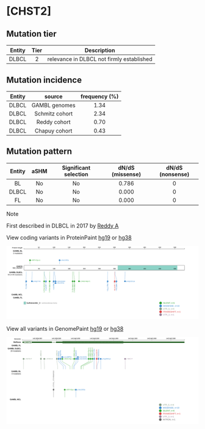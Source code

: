 # [CHST2]

## Mutation tier

|Entity|Tier|Description                              |
|:------:|:----:|-----------------------------------------|
|DLBCL |2   |relevance in DLBCL not firmly established|
## Mutation incidence

|Entity|source        |frequency (%)|
|:------:|:--------------:|:-------------:|
|DLBCL |GAMBL genomes |1.34         |
|DLBCL |Schmitz cohort|2.34         |
|DLBCL |Reddy cohort  |0.70         |
|DLBCL |Chapuy cohort |0.43         |

## Mutation pattern

|Entity|aSHM|Significant selection|dN/dS (missense)|dN/dS (nonsense)|
|:------:|:----:|:---------------------:|:----------------:|:----------------:|
|BL    |No  |No                   |0.786           |0               |
|DLBCL |No  |No                   |0.000           |0               |
|FL    |No  |No                   |0.000           |0               |


> [!NOTE]
> First described in DLBCL in 2017 by [Reddy A](https://pubmed.ncbi.nlm.nih.gov/28985567)


View coding variants in ProteinPaint [hg19](https://www.bcgsc.ca/downloads/morinlab/GAMBL/test/genes/CHST2_protein.html)  or [hg38](https://www.bcgsc.ca/downloads/morinlab/GAMBL/test/genes/CHST2_protein_hg38.html)

![image](images/proteinpaint/CHST2_NM_004267.svg)

View all variants in GenomePaint [hg19](https://www.bcgsc.ca/downloads/morinlab/GAMBL/test/genes/CHST2.html)  or [hg38](https://www.bcgsc.ca/downloads/morinlab/GAMBL/test/genes/CHST2_hg38.html)

![image](images/proteinpaint/CHST2.svg)
